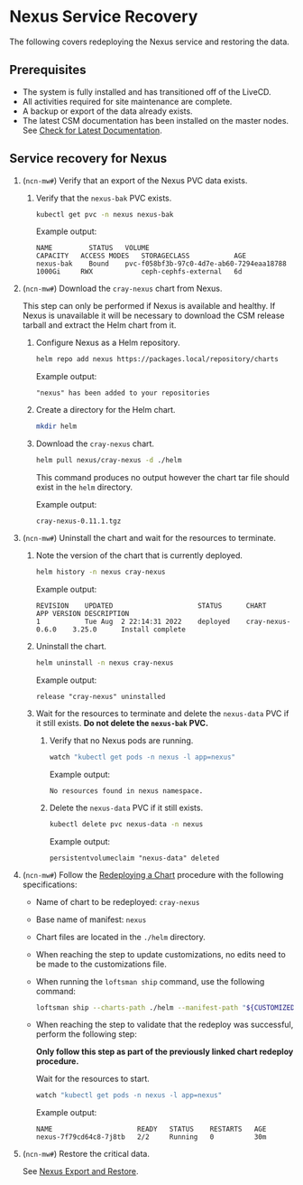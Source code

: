 # Nexus Service Recovery

The following covers redeploying the Nexus service and restoring the data.

## Prerequisites

- The system is fully installed and has transitioned off of the LiveCD.
- All activities required for site maintenance are complete.
- A backup or export of the data already exists.
- The latest CSM documentation has been installed on the master nodes. See [Check for Latest Documentation](../../update_product_stream/README.md#check-for-latest-documentation).

## Service recovery for Nexus

1. (`ncn-mw#`) Verify that an export of the Nexus PVC data exists.

   1. Verify that the `nexus-bak` PVC exists.

      ```bash
      kubectl get pvc -n nexus nexus-bak
      ```

      Example output:

      ```text
      NAME         STATUS   VOLUME                                     CAPACITY   ACCESS MODES   STORAGECLASS           AGE
      nexus-bak    Bound    pvc-f058bf3b-97c0-4d7e-ab60-7294eaa18788   1000Gi     RWX            ceph-cephfs-external   6d
      ```

1. (`ncn-mw#`) Download the `cray-nexus` chart from Nexus.

   This step can only be performed if Nexus is available and healthy. If Nexus is unavailable it will be necessary to download the CSM release tarball
   and extract the Helm chart from it.

   1. Configure Nexus as a Helm repository.

      ```bash
      helm repo add nexus https://packages.local/repository/charts
      ```

      Example output:

      ```text
      "nexus" has been added to your repositories
      ```

   1. Create a directory for the Helm chart.

      ```bash
      mkdir helm
      ```

   1. Download the `cray-nexus` chart.

      ```bash
      helm pull nexus/cray-nexus -d ./helm
      ```

      This command produces no output however the chart tar file should exist in the `helm` directory.

      Example output:

      ```text
      cray-nexus-0.11.1.tgz
      ```

1. (`ncn-mw#`) Uninstall the chart and wait for the resources to terminate.

   1. Note the version of the chart that is currently deployed.

      ```bash
      helm history -n nexus cray-nexus
      ```

      Example output:

      ```text
      REVISION    UPDATED                     STATUS      CHART               APP VERSION DESCRIPTION
      1           Tue Aug  2 22:14:31 2022    deployed    cray-nexus-0.6.0    3.25.0      Install complete
      ```

   1. Uninstall the chart.

      ```bash
      helm uninstall -n nexus cray-nexus
      ```

      Example output:

      ```text
      release "cray-nexus" uninstalled
      ```

   1. Wait for the resources to terminate and delete the `nexus-data` PVC if it still exists. **Do not delete the `nexus-bak` PVC.**

      1. Verify that no Nexus pods are running.

         ```bash
         watch "kubectl get pods -n nexus -l app=nexus"
         ```

         Example output:

         ```text
         No resources found in nexus namespace.
         ```

      1. Delete the `nexus-data` PVC if it still exists.

         ```bash
         kubectl delete pvc nexus-data -n nexus 
         ```

         Example output:

         ```text
         persistentvolumeclaim "nexus-data" deleted
         ```

1. (`ncn-mw#`) Follow the [Redeploying a Chart](../CSM_product_management/Redeploying_a_Chart.md) procedure with the following specifications:

   - Name of chart to be redeployed: `cray-nexus`
   - Base name of manifest: `nexus`
   - Chart files are located in the `./helm` directory.
   - When reaching the step to update customizations, no edits need to be made to the customizations file.
   - When running the `loftsman ship` command, use the following command:

      ```bash
      loftsman ship --charts-path ./helm --manifest-path "${CUSTOMIZED_CHART_FILE}"
      ```

   - When reaching the step to validate that the redeploy was successful, perform the following step:

      **Only follow this step as part of the previously linked chart redeploy procedure.**

      Wait for the resources to start.

      ```bash
      watch "kubectl get pods -n nexus -l app=nexus"
      ```

      Example output:

      ```text
      NAME                     READY   STATUS    RESTARTS   AGE
      nexus-7f79cd64c8-7j8tb   2/2     Running   0          30m
      ```

1. (`ncn-mw#`) Restore the critical data.

   See [Nexus Export and Restore](Nexus_Export_and_Restore.md).

